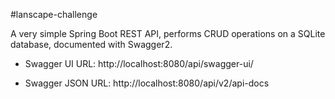 #lanscape-challenge

A very simple Spring Boot REST API, performs CRUD operations on a SQLite database, documented with Swagger2.

* Swagger UI URL: http://localhost:8080/api/swagger-ui/

* Swagger JSON URL: http://localhost:8080/api/v2/api-docs


